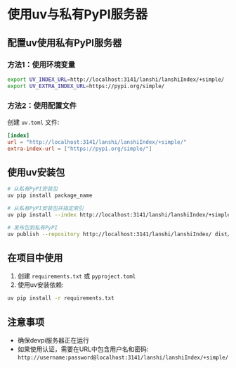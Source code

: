 # 使用uv与私有PyPI服务器

## 配置uv使用私有PyPI服务器

### 方法1：使用环境变量
```bash
export UV_INDEX_URL=http://localhost:3141/lanshi/lanshiIndex/+simple/
export UV_EXTRA_INDEX_URL=https://pypi.org/simple/
```

### 方法2：使用配置文件
创建 `uv.toml` 文件:
```toml
[index]
url = "http://localhost:3141/lanshi/lanshiIndex/+simple/"
extra-index-url = ["https://pypi.org/simple/"]
```

## 使用uv安装包
```bash
# 从私有PyPI安装包
uv pip install package_name

# 从私有PyPI安装包并指定索引
uv pip install --index http://localhost:3141/lanshi/lanshiIndex/+simple/ package_name

# 发布包到私有PyPI
uv publish --repository http://localhost:3141/lanshi/lanshiIndex/ dist/*
```

## 在项目中使用
1. 创建 `requirements.txt` 或 `pyproject.toml`
2. 使用uv安装依赖:
```bash
uv pip install -r requirements.txt
```

## 注意事项
- 确保devpi服务器正在运行
- 如果使用认证，需要在URL中包含用户名和密码:
  `http://username:password@localhost:3141/lanshi/lanshiIndex/+simple/`